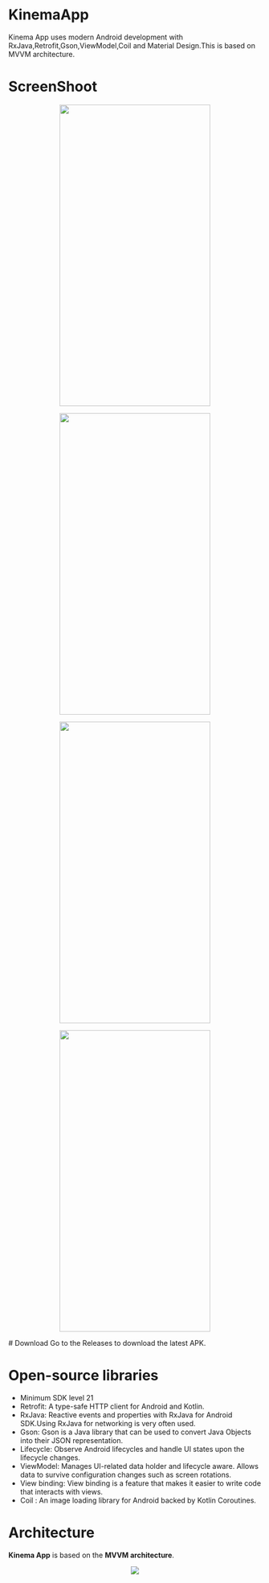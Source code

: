 # KinemaApp
Kinema App uses modern Android development with RxJava,Retrofit,Gson,ViewModel,Coil and Material Design.This is based on MVVM architecture.

# ScreenShoot
<p align="center">
  <img src="https://user-images.githubusercontent.com/48482054/232633452-77dd92f5-7359-4e62-bfc3-9140d7ded588.jpeg" width = "300" height="600">
  </p>
  <p align="center">
    <img src="https://user-images.githubusercontent.com/48482054/232633486-6b7ed348-f638-4d5d-ad24-2e8bcd0360a8.jpeg" width = "300" height="600">
  </p>
    <p align="center">
       <img src="https://user-images.githubusercontent.com/48482054/232633495-e452ed65-c969-46bb-a1fc-5f982a3435dc.jpeg" width = "300" height="600">
  </p>
   <p align="center">
       <img src="https://user-images.githubusercontent.com/48482054/232633501-af2ff7b3-cd3d-490a-b559-d93d1e9dbd26.jpeg" width = "300" height="600">
  </p>
# Download
Go to the Releases to download the latest APK.


# Open-source libraries
- Minimum SDK level 21
- Retrofit: A type-safe HTTP client for Android and Kotlin.
- RxJava: Reactive events and properties with RxJava for Android SDK.Using RxJava for networking is very often used. 
- Gson: Gson is a Java library that can be used to convert Java Objects into their JSON representation.
- Lifecycle: Observe Android lifecycles and handle UI states upon the lifecycle changes.
- ViewModel: Manages UI-related data holder and lifecycle aware. Allows data to survive configuration changes such as screen rotations.
- View binding: View binding is a feature that makes it easier to write code that interacts with views. 
- Coil : An image loading library for Android backed by Kotlin Coroutines. 

# Architecture
**Kinema App** is based on the **MVVM architecture**.
<p align="center">
  <img src="https://learn.microsoft.com/en-us/dotnet/architecture/maui/media/mvvm-pattern.png" >
  </p>




